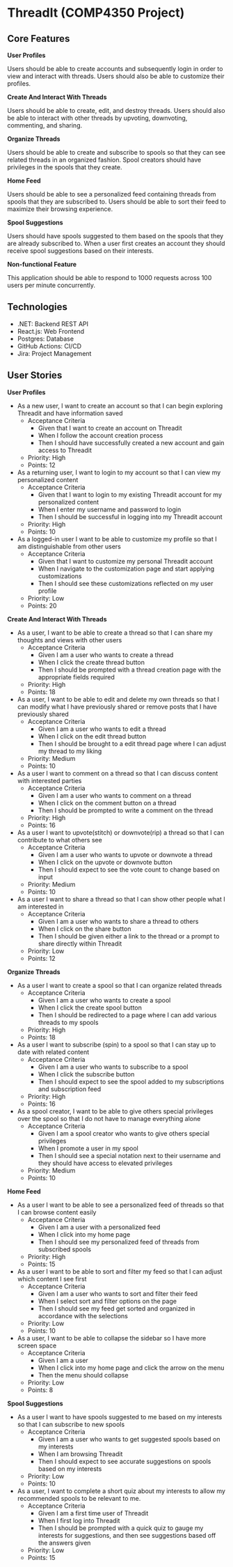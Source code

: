 # ThreadIt (COMP4350 Project)

## Core Features

**User Profiles**

Users should be able to create accounts and subsequently login in order to view and interact with threads. Users should also be able to customize their profiles.

**Create And Interact With Threads**

Users should be able to create, edit, and destroy threads. Users should also be able to interact with other threads by upvoting, downvoting, commenting, and sharing.

**Organize Threads**

Users should be able to create and subscribe to spools so that they can see related threads in an organized fashion. Spool creators should have privileges in the spools that they create.

**Home Feed**

Users should be able to see a personalized feed containing threads from spools that they are subscribed to. Users should be able to sort their feed to maximize their browsing experience.

**Spool Suggestions**

Users should have spools suggested to them based on the spools that they are already subscribed to. When a user first creates an account they should receive spool suggestions based on their interests.

**Non-functional Feature**

This application should be able to respond to 1000 requests across 100 users per minute concurrently.

## Technologies

- .NET: Backend REST API
- React.js: Web Frontend
- Postgres: Database
- GitHub Actions: CI/CD
- Jira: Project Management

## User Stories

**User Profiles**
- As a new user, I want to create an account so that I can begin exploring Threadit and have information saved
  - Acceptance Criteria
    - Given that I want to create an account on Threadit
    - When I follow the account creation process
    - Then I should have successfully created a new account and gain access to Threadit
  - Priority: High
  - Points: 12
- As a returning user, I want to login to my account so that I can view my personalized content
  - Acceptance Criteria
    - Given that I want to login to my existing Threadit account for my personalized content
    - When I enter my username and password to login
    - Then I should be successful in logging into my Threadit account
  - Priority: High
  - Points: 10
- As a logged-in user I want to be able to customize my profile so that I am distinguishable from other users
  - Acceptance Criteria
    - Given that I want to customize my personal Threadit account
    - When I navigate to the customization page and start applying customizations
    - Then I should see these customizations reflected on my user profile
  - Priority: Low
  - Points: 20

**Create And Interact With Threads**
- As a user, I want to be able to create a thread so that I can share my thoughts and views with other users
  - Acceptance Criteria
    - Given I am a user who wants to create a thread
    - When I click the create thread button
    - Then I should be prompted with a thread creation page with the appropriate fields required
  - Priority: High
  - Points: 18
- As a user, I want to be able to edit and delete my own threads so that I can modify what I have previously shared or remove posts that I have previously shared
  - Acceptance Criteria
    - Given I am a user who wants to edit a thread
    - When I click on the edit thread button
    - Then I should be brought to a edit thread page where I can adjust my thread to my liking
  - Priority: Medium
  - Points: 10
- As a user I want to comment on a thread so that I can discuss content with interested parties
  - Acceptance Criteria
    - Given I am a user who wants to comment on a thread
    - When I click on the comment button on a thread
    - Then I should be prompted to write a comment on the thread
  - Priority: High
  - Points: 16
- As a user I want to upvote(stitch) or downvote(rip) a thread so that I can contribute to what others see
  - Acceptance Criteria
    - Given I am a user who wants to upvote or downvote a thread
    - When I click on the upvote or downvote button
    - Then I should expect to see the vote count to change based on input
  - Priority: Medium
  - Points: 10
- As a user I want to share a thread so that I can show other people what I am interested in
  - Acceptance Criteria
    - Given I am a user who wants to share a thread to others
    - When I click on the share button
    - Then I should be given either a link to the thread or a prompt to share directly within Threadit
  - Priority: Low
  - Points: 12

**Organize Threads**
- As a user I want to create a spool so that I can organize related threads
  - Acceptance Criteria
    - Given I am a user who wants to create a spool
    - When I click the create spool button
    - Then I should be redirected to a page where I can add various threads to my spools
  - Priority: High
  - Points: 18
- As a user I want to subscribe (spin) to a spool so that I can stay up to date with related content
  - Acceptance Criteria
    - Given I am a user who wants to subscribe to a spool
    - When I click the subscribe button
    - Then I should expect to see the spool added to my subscriptions and subscription feed
  - Priority: High
  - Points: 16
- As a spool creator, I want to be able to give others special privileges over the spool so that I do not have to manage everything alone
  - Acceptance Criteria
    - Given I am a spool creator who wants to give others special privileges
    - When I promote a user in my spool
    - Then I should see a special notation next to their username and they should have access to elevated privileges
  - Priority: Medium
  - Points: 10

**Home Feed**
- As a user I want to be able to see a personalized feed of threads so that I can browse content easily
  - Acceptance Criteria
    - Given I am a user with a personalized feed
    - When I click into my home page
    - Then I should see my personalized feed of threads from subscribed spools
  - Priority: High
  - Points: 15
- As a user I want to be able to sort and filter my feed so that I can adjust which content I see first
  - Acceptance Criteria
    - Given I am a user who wants to sort and filter their feed
    - When I select sort and filter options on the page
    - Then I should see my feed get sorted and organized in accordance with the selections
  - Priority: Low
  - Points: 10
- As a user, I want to be able to collapse the sidebar so I have more screen space
  - Acceptance Criteria 
    - Given I am a user
    - When I click into my home page and click the arrow on the menu
    - Then the menu should collapse
  - Priority: Low
  - Points: 8

**Spool Suggestions**
- As a user I want to have spools suggested to me based on my interests so that I can subscribe to new spools
  - Acceptance Criteria
    - Given I am a user who wants to get suggested spools based on my interests
    - When I am browsing Threadit
    - Then I should expect to see accurate suggestions on spools based on my interests
  - Priority: Low
  - Points: 10
- As a user, I want to complete a short quiz about my interests to allow my recommended spools to be relevant to me.
  - Acceptance Criteria
    - Given I am a first time user of Threadit
    - When I first log into Threadit
    - Then I should be prompted with a quick quiz to gauge my interests for suggestions, and then see suggestions based off the answers given
  - Priority: Low
  - Points: 15
